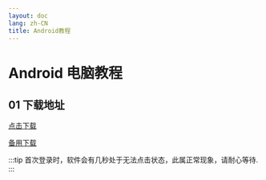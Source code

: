 ```yaml
---
layout: doc
lang: zh-CN
title: Android教程
---
```


# Android 电脑教程

## 01 下载地址

[点击下载](https://https://assets.xn--xkru27h5fjrwm.com:9999/t/Digilink.apk)

[备用下载](https://assets.tyro.wiki/t/Digilink.apk)

<!-- [备用下载](http://154.23.241.39:9008/t/Digilink.apk) -->

:::tip
首次登录时，软件会有几秒处于无法点击状态，此属正常现象，请耐心等待.
:::